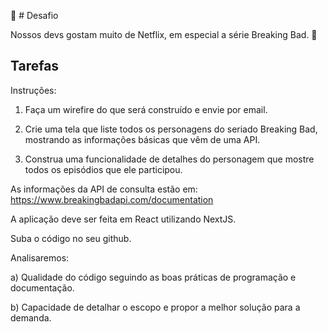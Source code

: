 :dart: # Desafio

Nossos devs gostam muito de Netflix, em especial a série Breaking Bad. :movie_camera:

## Tarefas

Instruções: 

1. Faça um wirefire do que será construído e envie por email.

2. Crie uma tela que liste todos os personagens do seriado Breaking Bad, mostrando as informações básicas que vêm de uma API.

3. Construa uma funcionalidade de detalhes do personagem que mostre todos os episódios que ele participou.

As informações da API de consulta estão em: https://www.breakingbadapi.com/documentation

A aplicação deve ser feita em React utilizando NextJS.

Suba o código no seu github.

Analisaremos:

a) Qualidade do código seguindo as boas práticas de programação e documentação.

b) Capacidade de detalhar o escopo e propor a melhor solução para a demanda.

